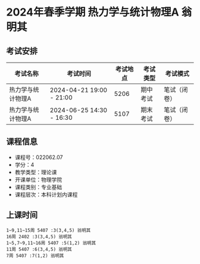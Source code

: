 # 2024年春季学期 热力学与统计物理A 翁明其




## 考试安排

| 考试名称 | 考试时间 | 考试地点 | 考试类型 | 考试模式 |
| -------- | -------- | -------- | -------- | -------- |
| 热力学与统计物理A | 2024-04-21 19:00 - 21:00 | 5206 | 期中考试 | 笔试（闭卷） |
| 热力学与统计物理A | 2024-06-25 14:30 - 16:30 | 5107 | 期末考试 | 笔试（闭卷） |





## 课程信息

- 课程号：022062.07
- 学分：4
- 教学类型：理论课
- 开课单位：物理学院
- 课程类别：专业基础
- 课程层次：本科计划内课程

## 上课时间

```
1~9,11~15周 5407 :3(3,4,5) 翁明其
16周 2402 :3(3,4,5) 翁明其
1~5,7~9,11~16周 5407 :5(1,2) 翁明其
11周 5407 :6(3,4,5) 翁明其
7周 5407 :7(1,2) 翁明其
```

